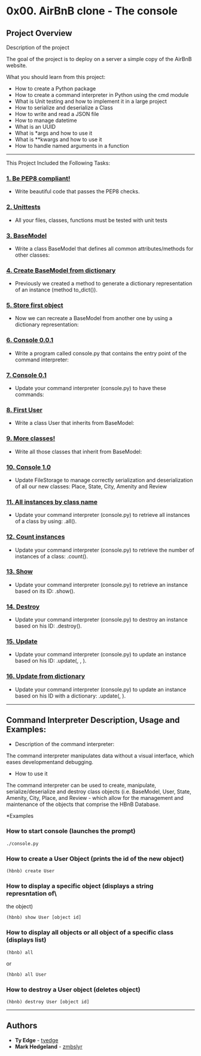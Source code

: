 # 0x00. AirBnB clone - The console

## Project Overview

Description of the project

The goal of the project is to deploy on a server a simple copy of the AirBnB website.


What you should learn from this project:

* How to create a Python package
* How to create a command interpreter in Python using the cmd module
* What is Unit testing and how to implement it in a large project
* How to serialize and deserialize a Class
* How to write and read a JSON file
* How to manage datetime
* What is an UUID
* What is *args and how to use it
* What is **kwargs and how to use it
* How to handle named arguments in a function

---

This Project Included the Following Tasks:

### [1. Be PEP8 compliant!](./tests/)
* Write beautiful code that passes the PEP8 checks.


### [2. Unittests](./models/base_model.py)
* All your files, classes, functions must be tested with unit tests


### [3. BaseModel](./models/base_model.py)
* Write a class BaseModel that defines all common attributes/methods for other classes:


### [4. Create BaseModel from dictionary](./models/engine/file_storage.py)
* Previously we created a method to generate a dictionary representation of an instance (method to_dict()).


### [5. Store first object](./console.py)
* Now we can recreate a BaseModel from another one by using a dictionary representation:


### [6. Console 0.0.1](./console.py)
* Write a program called console.py that contains the entry point of the command interpreter:


### [7. Console 0.1](./models/user.py)
* Update your command interpreter (console.py) to have these commands:


### [8. First User](./models/state.py)
* Write a class User that inherits from BaseModel:


### [9. More classes!](./console.py)
* Write all those classes that inherit from BaseModel:


### [10. Console 1.0](./console.py)
* Update FileStorage to manage correctly serialization and deserialization of all our new classes: Place, State, City, Amenity and Review


### [11. All instances by class name](./console.py)
* Update your command interpreter (console.py) to retrieve all instances of a class by using: <class name>.all().


### [12. Count instances](./console.py)
* Update your command interpreter (console.py) to retrieve the number of instances of a class: <class name>.count().


### [13. Show](./console.py)
* Update your command interpreter (console.py) to retrieve an instance based on its ID: <class name>.show(<id>).


### [14. Destroy](./console.py)
* Update your command interpreter (console.py) to destroy an instance based on his ID: <class name>.destroy(<id>).


### [15. Update](./console.py)
* Update your command interpreter (console.py) to update an instance based on his ID: <class name>.update(<id>, <attribute name>, <attribute value>).


### [16. Update from dictionary](./tests/test_console.py)
* Update your command interpreter (console.py) to update an instance based on his ID with a dictionary: <class name>.update(<id>, <dictionary representation>).

---

## Command Interpreter Description, Usage and Examples:

* Description of the command interpreter:

The command interpreter manipulates data without a visual interface, which eases developmentand debugging.


* How to use it

The command interpreter can be used to create, manipulate, serialize/deserialize and destroy class objects (i.e. BaseModel, User, State, Amenity, City, Place, and Review - which allow for the management and maintenance of the objects that comprise the HBnB Database.


*Examples

### How to start console (launches the prompt)
```
./console.py
```
### How to create a User Object (prints the id of the new object)
```
(hbnb) create User
```
### How to display a specific object (displays a string represntation of\
the object)
```
(hbnb) show User [object id]
```
### How to display all objects or all object of a specific class (displays list)
```
(hbnb) all
```
or
```
(hbnb) all User
```
### How to destroy a User object (deletes object)
```
(hbnb) destroy User [object id]
```

---

## Authors
* **Ty Edge** - [tyedge](https://github.com/tyedge)
* **Mark Hedgeland** - [zmbslyr](https://github.com/zmbslyr)